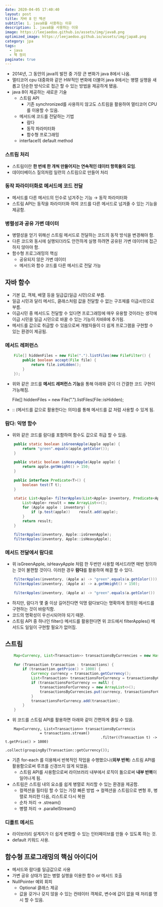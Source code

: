 ```yaml
---
date: 2020-04-05 17:40:40
layout: post
title: 자바 8 인 액션
subtitle: 1. java8을 사용하는 이유
description: 1. java8을 사용하는 이유
image: https://leejaedoo.github.io/assets/img/java8.png
optimized_image: https://leejaedoo.github.io/assets/img/japa8.png
category: jpa
tags:
  - java
  - 책 정리
paginate: true
---
```

- 2014년, 그 동안의 java의 발전 중 가장 큰 변화가 java 8에서 나옴.
- 멀티코어 cpu 대중화와 같은 HW적인 변화에 더불어 java 8에서는 병렬 실행을 새롭고 단순한 방식으로 접근 할 수 있는 방법을 제공하게 됐음.
- java 8이 제공하는 새로운 기술
    - 스트림 API
        - 기존 synchronized를 사용하지 않고도 스트림을 활용하여 멀티코어 CPU를 이용할 수 있음.
    - 메서드에 코드를 전달하는 기법
        - 람다
        - 동작 파라미터화
        - 함수형 프로그래밍
    - interface의 default method
    
### 스트림 처리
- 스트림이란 **한 번에 한 개씩 만들어지는 연속적인 데이터 항목들의 모임**.
- 데이터베이스 질의처럼 일련의 스트림으로 만들어 처리

### 동작 파라미터화로 메서드에 코드 전달
- 메서드를 다른 메서드의 인수로 넘겨주는 기능 → 동작 파라미터화
- 스트림 API는 동작을 파라미터화 하여 코드를 다른 메서드로 넘겨줄 수 있는 기능을 제공함.

### 병렬성과 공유 가변 데이터
- 병렬성을 얻기 위해선 스트림 메서드로 전달하는 코드의 동작 방식을 변경해야 함.
- 다른 코드와 동시에 실행되더라도 안전하게 실행 하려면 공유된 가변 데이터에 접근하지 않아야 함.
- 함수형 프로그래밍의 핵심
    - 공유되지 않은 가변 데이터
    - 메서드와 함수 코드를 다른 메서드로 전달 가능

## 자바 함수

- 기본 값, 객체, 배열 등을 일급값(일급 시민)으로 부름.
- 일급 시민과 달리 메서드, 클래스처럼 값을 전달할 수 없는 구조체를 이급시민으로 부름.
- 이급시민 중 메서드도 전달할 수 있다면 프로그래밍에 매우 유용할 것이라는 생각에 이급 시민을 일급 시민으로 바꿀 수 있는 기능이 자바8에 추가됨.
- 메서드를 값으로 취급할 수 있음으로써 개발자들이 더 쉽게 프로그램을 구현할 수 있는 환경이 제공됨.

### 메서드 레퍼런스
```java
    File[] hiddenFiles = new File(".").listFiles(new FileFilter() {
    	public boolean accept(File file) {
    		return file.isHidden();
    	}
    });
```
- 위와 같은 코드를 **메서드 레퍼런스 기능**을 통해 아래와 같이 더 간결한 코드 구현이 가능해짐.

    File[] hiddenFiles = new File(".").listFiles(File::isHidden);

- :: (메서드를 값으로 활용한다는 의미)를 통해 메서드를 값 처럼 사용할 수 있게 됨.

### 람다: 익명 함수

- 위와 같은 코드를 람다를 포함하여 함수도 값으로 취급 할 수 있음.
```java
    public static boolean isGreenApple(Apple apple) {
    	return "green".equals(apple.getColor());
    }
    
    public static boolean isHeavyApple(Apple apple) {
    	return apple.getWeight() > 150;
    }
    
    public interface Predicate<T>() {
    	boolean test(T t);
    }
    
    static List<Apple> filterApples(List<Apple> inventory, Predicate<Apple> p) {
    	List<Apple> result = new ArrayList<>();
    	for (Apple apple : inventory) {
    		if (p.test(apple))    result.add(apple);
    	}
    	return result;
    }
    
    filterApples(inventory, Apple::isGreenApple);
    filterApples(inventory, Apple::isHeavyApple);
```
### 메서드 전달에서 람다로

- 위 isGreenApple, isHeavyApple 처럼 한 두번만 사용할 메서드라면 매번 정의하는 것이 불편할 것이다. 이러한 경우 **람다**를 활용하여 해결 할 수 있다.
```java
    filterApples(inventory, (Apple a) -> "green".equals(a.getColor()));
    filterApples(inventory, (Apple a) -> a.getWeight() > 150);
    
    filterApples(inventory, (Apple a) -> "green".equals(a.getColor()) || a.getWeight() > 150);
```
- 하지만, 람다가 몇 줄 이상 길어진다면 익명 람다보다는 명확하게 정의된 메서드를 구현하는 것이 바람직함.
- 코드의 명확성이 우선시되어야 되기 때문.
- 스트림 API 중 하나인 filter() 메서드를 활용한다면 위 코드에서 filterApples() 메서드도 일일이 구현할 필요가 없어짐.

## 스트림
```java
    Map<Currency, List<Transaction>> transactionsByCurrencies = new HashMap<>();
    
    for (Transaction transaction : transactions) {
    	if (transaction.getPrice() > 1000) {
    		Currency currency = transaction.getCurrency();
    		List<Transaction> transactionsForCurrency = transactionsByCurrencies.get(currency);
    		if (transactionsForCurrency == null) {
    			transactionsForCurrency = new ArrayList<>();
    			transactionsByCurrencies.put(currency, transactionsForCurrency);
    		}
    		transactionsForCurrency.add(transaction);
    	}
    }
```

- 위 코드를 스트림 API를 활용하면 아래와 같이 간편하게 줄일 수 있음.
```
    Map<Currency, List<Transaction>> transactionsByCurrencis 
    			= transactions.stream()
    										.filter((Transaction t) -> t.getPrice() > 1000)
    										.collect(groupingBy(Transaction::getCurrency());																												
```
- 기존 for-each 를 이용해서 반복적인 작업을 수행했으나(**외부 반복**) 스트림 API를 활용함으로써 루프를 신경쓰지 않게 되었음.
    - 스트림 API를 사용함으로써 라이브러리 내부에서 로직이 돎으로써 **내부 반복**이 일어나게 됨.
- 스트림은 스트림 내의 요소를 쉽게 병렬로 처리할 수 있는 환경을 제공함.
    - 컬렉션을 필터링 할 수 있는 가장 빠른 방법 → 컬렉션을 스트림으로 변형 후, 병렬로 처리한 다음, 리스트로 다시 복원
    - 순차 처리 → .stream()
    - 병렬 처리 → .parallelStream()

### 디폴트 메서드

- 라이브러리 설계자가 더 쉽게 변화할 수 있는 인터페이브를 만들 수 있도록 하는 것.
- default 키워드 사용.

## 함수형 프로그래밍의 핵심 아이디어

- 메서드와 람다를 일급값으로 사용
- 가변 공유 상태가 없는 병렬 실행을 이용한 함수 or 메서드 호출
- NullPointer 예외 회피
    - Optional<T> 클래스 제공
    - 값을 갖거나 갖지 않을 수 있는 컨테이터 객체로, 변수에 값이 없을 때 처리를 명시 할 수 있음.